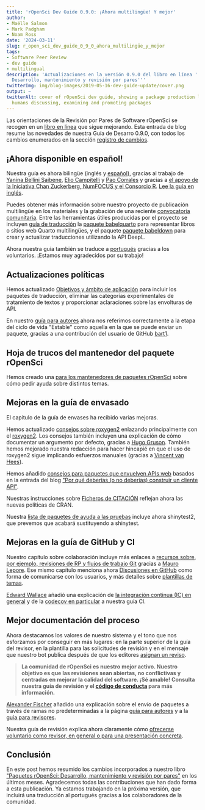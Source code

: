 ```yaml
---
title: 'rOpenSci Dev Guide 0.9.0: ¡Ahora multilingüe! Y mejor'
author:
- Maëlle Salmon
- Mark Padgham
- Noam Ross
date: '2024-03-11'
slug: r_open_sci_dev_guide_0_9_0_ahora_multilingüe_y_mejor
tags:
- Software Peer Review
- dev guide
- multilingual
description: 'Actualizaciones en la versión 0.9.0 del libro en línea ''Paquetes rOpenSci:
  Desarrollo, mantenimiento y revisión por pares'''
twitterImg: img/blog-images/2019-05-16-dev-guide-update/cover.png
output: ~
twitterAlt: cover of rOpenSci dev guide, showing a package production line with small
  humans discussing, examining and promoting packages
---
```


Las orientaciones de la Revisión por Pares de Software rOpenSci se recogen en un [libro en línea](https://devdevguide.netlify.app/es/booknews) que sigue mejorando.
Esta entrada de blog resume las novedades de nuestra Guía de Desarro 0.9.0, con todos los cambios enumerados en la sección [registro de cambios](https://devguide.ropensci.org/booknews.html).

## ¡Ahora disponible en español!

Nuestra guía es ahora bilingüe (inglés y [español](https://devdevguide.netlify.app/es/index.es.html)), gracias al trabajo de [Yanina Bellini Saibene](/author/yanina-bellini-saibene/), [Elio Campitelli](/author/elio-campitelli/) y [Pao Corrales](/author/pao-corrales/) y gracias a [el apoyo de la Iniciativa Chan Zuckerberg, NumFOCUS y el Consorcio R](/blog/2023/01/12/multilingual-publishing-en/).
[Lee la guía en inglés](https://devdevguide.netlify.app/es/index.es.html).

Puedes obtener más información sobre nuestro proyecto de publicación multilingüe en los materiales y la grabación de una reciente [convocatoria comunitaria](/commcalls/nov2023-multilenguaje/).
Entre las herramientas útiles producidas por el proyecto se incluyen [guía de traducción](https://translationguide.ropensci.org/es/index.es.html) la [paquete babelquarto](https://docs.ropensci.org/babelquarto/) para representar libros o sitios web Quarto multilingües, y el paquete [paquete babeldown](https://docs.ropensci.org/babeldown/) para crear y actualizar traducciones utilizando la API DeepL.

Ahora nuestra guía también se traduce a [portugués](https://ropensci.org/blog/2023/10/20/news-october-2023/#help-us-translate-our-dev-guide-to-portuguese) gracias a los voluntarios.
¡Estamos muy agradecidos por su trabajo!

## Actualizaciones políticas

Hemos actualizado [Objetivos y ámbito de aplicación](https://devdevguide.netlify.app/es/softwarereview_policies.es#package-categories) para incluir los paquetes de traducción, eliminar las categorías experimentales de tratamiento de textos y proporcionar aclaraciones sobre las envolturas de API.

En nuestro [guía para autores](https://devdevguide.netlify.app/es/softwarereview_author.es) ahora nos referimos correctamente a la etapa del ciclo de vida "Estable" como aquella en la que se puede enviar un paquete, gracias a una contribución del usuario de GitHub [bart1](https://github.com/bart1).

## Hoja de trucos del mantenedor del paquete rOpenSci

Hemos creado una [para los mantenedores de paquetes rOpenSci](https://devdevguide.netlify.app/es/maintenance_cheatsheet.es) sobre cómo pedir ayuda sobre distintos temas.

## Mejoras en la guía de envasado

El capítulo de la guía de envases ha recibido varias mejoras.

Hemos actualizado [consejos sobre roxygen2](https://devdevguide.netlify.app/es/pkg_building.es#roxygen-2-use) enlazando principalmente con el [roxygen2](https://roxygen2.r-lib.org/).
Los consejos también incluyen una explicación de cómo documentar un argumento por defecto, gracias a [Hugo Gruson](https://github.com/bisaloo).
También hemos mejorado nuestra redacción para hacer hincapié en que el uso de roxygen2 sigue implicando esfuerzos manuales (gracias a [Vincent van Hees](https://github.com/vincentvanhees)).

Hemos añadido [consejos para paquetes que envuelven APIs web](https://devdevguide.netlify.app/es/pkg_building.es#paquetes-que-envuelven-recursos-web-clientes-api) basados en la entrada del blog ["Por qué deberías (o no deberías) construir un cliente API"](/blog/2022/06/16/publicize-api-client-yes-no/).

Nuestras instrucciones sobre [Ficheros de CITACIÓN](https://devdevguide.netlify.app/es/pkg_building.es#citation-file) reflejan ahora las nuevas políticas de CRAN.

Nuestra [lista de paquetes de ayuda a las pruebas](https://devdevguide.netlify.app/es/pkg_building.es#testing) incluye ahora shinytest2, que prevemos que acabará sustituyendo a shinytest.

## Mejoras en la guía de GitHub y CI

Nuestro capítulo sobre colaboración incluye más enlaces a [recursos sobre, por ejemplo, revisiones de RP y flujos de trabajo Git](https://devdevguide.netlify.app/es/maintenance_collaboration.es#git-workflow) gracias a [Mauro Lepore](https://github.com/maurolepore).
Ese mismo capítulo menciona ahora [Discusiones en GitHub](https://devdevguide.netlify.app/es/maintenance_collaboration.es#communication-with-users) como forma de comunicarse con los usuarios, y más detalles sobre [plantillas de temas](https://devdevguide.netlify.app/es/maintenance_collaboration.es#issue-templates).

[Edward Wallace](https://github.com/ewallace) añadió una explicación de [la integración continua (IC) en general](https://devdevguide.netlify.app/es/pkg_ci.es#what-is-continuous-integration-ci) y de la [codecov en particular](https://devdevguide.netlify.app/es/pkg_ci.es#coverage) a nuestra guía CI.

## Mejor documentación del proceso

Ahora destacamos los valores de nuestro sistema y el tono que nos esforzamos por conseguir en más lugares: en la parte superior de la guía del revisor, en la plantilla para las solicitudes de revisión y en el mensaje que nuestro bot publica después de que los editores [asignan un reviso](https://github.com/ropensci-org/buffy/pull/77/files).

> **La comunidad de rOpenSci es nuestro mejor activo.
> Nuestro objetivo es que las revisiones sean abiertas, no conflictivas y centradas en mejorar la calidad del software.
> ¡Sé amable!
> Consulta nuestra guía de revisión y el [código de conducta](https://ropensci.org/code-of-conduct/) para más información.**

[Alexander Fischer](https://github.com/s3alfisc/) añadido una explicación sobre el envío de paquetes a través de ramas no predeterminadas a la página [guía para autores](https://devdevguide.netlify.app/es/softwarereview_author.es) y a la [guía para revisores](https://devdevguide.netlify.app/es/softwarereview_reviewer.es#general-guidelines).

Nuestra guía de revisión explica ahora claramente cómo [ofrecerse voluntario como revisor, en general o para una presentación concreta](https://devdevguide.netlify.app/es/softwarereview_reviewer.es#volunteering-as-a-reviewer).

## Conclusión

En este post hemos resumido los cambios incorporados a nuestro libro ["Paquetes rOpenSci: Desarrollo, mantenimiento y revisión por pares"](https://devguide.ropensci.org/es) en los últimos meses.
Agradecemos todas las contribuciones que han dado forma a esta publicación.
Ya estamos trabajando en la próxima versión, que incluirá una traducción al portugués gracias a los colaboradores de la comunidad.


